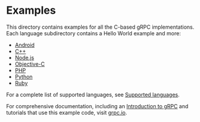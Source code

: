 # Examples

This directory contains examples for all the C-based gRPC implementations. Each
language subdirectory contains a Hello World example and more:

* [Android](android)
* [C++](cpp)
* [Node.js](node)
* [Objective-C](objective-c/helloworld)
* [PHP](php)
* [Python](python/helloworld)
* [Ruby](ruby)

For a complete list of supported languages, see [Supported languages][lang].

For comprehensive documentation, including an [Introduction to gRPC][intro] and
tutorials that use this example code, visit [grpc.io](https://grpc.io).

[intro]: https://grpc.io/docs/what-is-grpc/introduction
[lang]: https://grpc.io/docs/languages/
